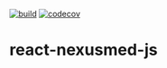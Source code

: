 [![build](https://github.com/NexusMed/react-nexusmed-js/actions/workflows/build.yml/badge.svg)](https://github.com/NexusMed/react-nexusmed-js/actions/workflows/build.yml)
[![codecov](https://codecov.io/gh/NexusMed/react-nexusmed-js/branch/main/graph/badge.svg?token=Q7REMJJKL6)](https://codecov.io/gh/NexusMed/react-nexusmed-js)

# react-nexusmed-js
